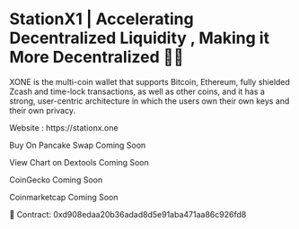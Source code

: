 # StationX1 | Accelerating Decentralized Liquidity , Making it More Decentralized 💎🙌
<p>XONE is the multi-coin wallet that supports Bitcoin, Ethereum, fully shielded Zcash and time-lock transactions, as well as other coins, and it has a strong, user-centric architecture in which the users own their own keys and their own privacy.</p>
<p>Website : https://stationx.one</p>
<p>Buy On Pancake Swap Coming Soon</p>
<p>View Chart on Dextools Coming Soon</p>
<p>CoinGecko Coming Soon</p>
<p>Coinmarketcap Coming Soon</p>

📑 Contract:
0xd908edaa20b36adad8d5e91aba471aa86c926fd8
